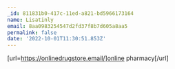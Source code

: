 ```yaml
---
_id: 811831b0-417c-11ed-a821-bd5966173164
name: Lisatinly
email: 8aa0983254547d2fd37f8b7d605a8aa5
permalink: false
date: '2022-10-01T11:30:51.853Z'
---
```

[url=https://onlinedrugstore.email/]online pharmacy[/url]
